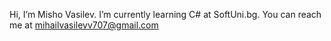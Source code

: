 Hi, I’m Misho Vasilev.
I’m currently learning C# at SoftUni.bg.
You can reach me at mihailvasilevv707@gmail.com
